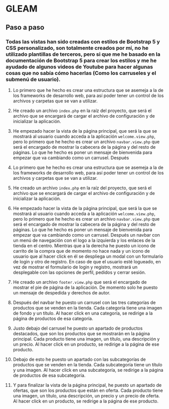 # GLEAM

## Paso a paso

### Todas las vistas han sido creadas con estilos de Bootstrap 5 y CSS personalizado, son totalmente creados por mí, no he utilizado plantillas de terceros, pero si que me he basado en la documentación de Bootstrap 5 para crear los estilos y me he ayudado de algunos videos de Youtube para hacer algunas cosas que no sabía cómo hacerlas (Como los carruseles y el submenú de usuario).

1. Lo primero que he hecho es crear una estructura que se asemeja a la de los frameworks de desarrollo web, para así poder tener un control de los archivos y carpetas que se van a utilizar.

2. He creado un archivo `index.php` en la raíz del proyecto, que será el archivo que se encargará de cargar el archivo de configuración y de inicializar la aplicación.

3. He empezado hacer la vista de la página principal, que será la que se mostrará al usuario cuando acceda a la aplicación `welcome.view.php`, pero lo primero que he hecho es crear un archivo `navbar.view.php` que será el encargado de mostrar la cabecera de la página y del resto de páginas. Lo que he hecho es poner un mensaje de bienvenida para empezar que va cambiando como un carrusel. Después
1. Lo primero que he hecho es crear una estructura que se asemeja a la de los frameworks de desarrollo web, para así poder tener un control de los archivos y carpetas que se van a utilizar.

2. He creado un archivo `index.php` en la raíz del proyecto, que será el archivo que se encargará de cargar el archivo de configuración y de inicializar la aplicación.

3. He empezado hacer la vista de la página principal, que será la que se mostrará al usuario cuando acceda a la aplicación `welcome.view.php`, pero lo primero que he hecho es crear un archivo `navbar.view.php` que será el encargado de mostrar la cabecera de la página y del resto de páginas. Lo que he hecho es poner un mensaje de bienvenida para empezar que va cambiando como un carrusel. Después un navbar con un menú de navegación con el logo a la izquierda y los enlaces de la tienda en el centro. Mientras que a la derecha he puesto un icono de carrito de la compra que de momento no hace nada y un icono de usuario que al hacer click en él se despliega un modal con un formulario de login y otro de registro. En caso de que el usuario esté logueado, en vez de mostrar el formulario de login y registro, mostrará un desplegable con las opciones de perfil, pedidos y cerrar sesión.

4. He creado un archivo `footer.view.php` que será el encargado de mostrar el pie de página de la aplicación. De momento solo he puesto un mensaje de despedida y derechos de autor.

5. Después del navbar he puesto un carrusel con las tres categorías de productos que se venden en la tienda. Cada categoría tiene una imagen de fondo y un título. Al hacer click en una categoría, se redirige a la página de productos de esa categoría.

6. Justo debajo del carrusel he puesto un apartado de productos destacados, que son los productos que se mostrarán en la página principal. Cada producto tiene una imagen, un título, una descripción y un precio. Al hacer click en un producto, se redirige a la página de ese producto.

7. Debajo de esto he puesto un apartado con las subcategorías de productos que se venden en la tienda. Cada subcategoría tiene un título y una imagen. Al hacer click en una subcategoría, se redirige a la página de productos de esa subcategoría.

8. Y para finalizar la vista de la página principal, he puesto un apartado de ofertas, que son los productos que están en oferta. Cada producto tiene una imagen, un título, una descripción, un precio y un precio de oferta. Al hacer click en un producto, se redirige a la página de ese producto.




    